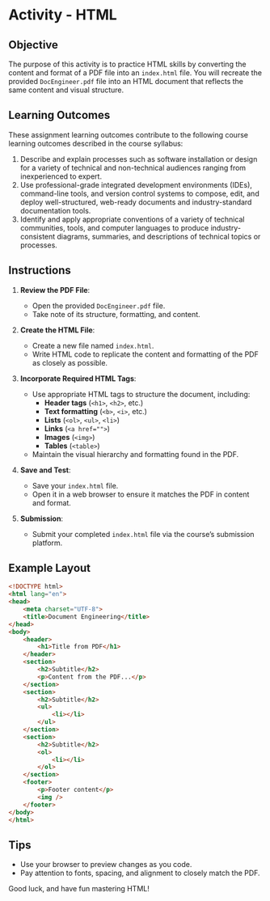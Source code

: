 # Activity - HTML

## Objective
The purpose of this activity is to practice HTML skills by converting the content and format of a PDF file into an `index.html` file. You will recreate the provided `DocEngineer.pdf` file into an HTML document that reflects the same content and visual structure.

## Learning Outcomes
These assignment learning outcomes contribute to the following course learning outcomes described in the course syllabus:

1. Describe and explain processes such as software installation or design for a variety of technical and non-technical audiences ranging from inexperienced to expert.
2. Use professional-grade integrated development environments (IDEs), command-line tools, and version control systems to compose, edit, and deploy well-structured, web-ready documents and industry-standard documentation tools.
3. Identify and apply appropriate conventions of a variety of technical communities, tools, and computer languages to produce industry-consistent diagrams, summaries, and descriptions of technical topics or processes.

## Instructions

1. **Review the PDF File**:
   - Open the provided `DocEngineer.pdf` file.
   - Take note of its structure, formatting, and content.

2. **Create the HTML File**:
   - Create a new file named `index.html`.
   - Write HTML code to replicate the content and formatting of the PDF as closely as possible.

3. **Incorporate Required HTML Tags**:
   - Use appropriate HTML tags to structure the document, including:
     - **Header tags** (`<h1>`, `<h2>`, etc.)
     - **Text formatting** (`<b>`, `<i>`, etc.)
     - **Lists** (`<ol>`, `<ul>`, `<li>`)
     - **Links** (`<a href="">`)
     - **Images** (`<img>`)
     - **Tables** (`<table>`)
   - Maintain the visual hierarchy and formatting found in the PDF.

4. **Save and Test**:
   - Save your `index.html` file.
   - Open it in a web browser to ensure it matches the PDF in content and format.

5. **Submission**:
   - Submit your completed `index.html` file via the course’s submission platform.

## Example Layout
```html
<!DOCTYPE html>
<html lang="en">
<head>
    <meta charset="UTF-8">
    <title>Document Engineering</title>
</head>
<body>
    <header>
        <h1>Title from PDF</h1>
    </header>
    <section>
        <h2>Subtitle</h2>
        <p>Content from the PDF...</p>
    </section>
    <section>
        <h2>Subtitle</h2>
        <ul>
            <li></li>
        </ul>
    </section>
    <section>
        <h2>Subtitle</h2>
        <ol>
            <li></li>
        </ol>
    </section>
    <footer>
        <p>Footer content</p>
        <img />
    </footer>
</body>
</html>
```

## Tips
- Use your browser to preview changes as you code.
- Pay attention to fonts, spacing, and alignment to closely match the PDF.

Good luck, and have fun mastering HTML!
